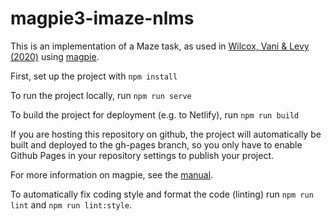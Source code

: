 # magpie3-imaze-nlms

This is an implementation of a Maze task, as used in [Wilcox, Vani & Levy (2020)](https://aclanthology.org/2021.acl-long.76.pdf) using [magpie](https://magpie-mnual.netlify.app/).

First, set up the project with `npm install`

To run the project locally, run `npm run serve`

To build the project for deployment (e.g. to Netlify), run `npm run build`

If you are hosting this repository on github, the project will automatically be built and deployed to the gh-pages branch, so you only have to enable Github Pages in your repository settings to publish your project.

For more information on magpie, see the [manual](https://magpie-mnual.netlify.app/).

To automatically fix coding style and format the code (linting) run `npm run lint` and `npm run lint:style`.

